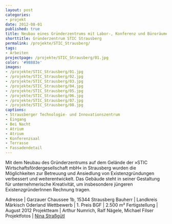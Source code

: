 ```yaml
---
layout: post
categories:
- projekt
date: 2012-08-01
published: true
title: Neubau eines Gründerzentrums mit Labor-, Konferenz und Büroräumen im Strausberger Technologie- und Innovationszentrum
shorttitle: Gründerzentrum STIC Strausberg
permalink: /projekte/STIC_Strausberg/
tags: 
- Arbeiten
projectpage: /projekte/STIC_Strausberg/01.jpg 
color: '#98883e'
images:
- /projekte/STIC_Strausberg/01.jpg
- /projekte/STIC_Strausberg/02.jpg
- /projekte/STIC_Strausberg/03.jpg
- /projekte/STIC_Strausberg/04.jpg
- /projekte/STIC_Strausberg/05.jpg
- /projekte/STIC_Strausberg/06.jpg
- /projekte/STIC_Strausberg/07.jpg
- /projekte/STIC_Strausberg/08.jpg
captions:
- Strausberger Technologie- und Innovationszentrum
- Eingang
- Bei Nacht
- Atrium
- Atrium
- Konferenzsaal
- Terrasse
- Fassadendetail
---
```

Mit dem Neubau des Gründerzentrums auf dem Gelände der »STIC Wirtschaftsfördergesellschaft mbH« in Strausberg wurden die Möglichkeiten zur Betreuung und Ansiedlung von Existenzgründungen verbessert und weiterentwickelt. Das Gebäude steht in seiner Gestaltung für unternehmerische Kreativität, um insbesondere jüngeren ExistenzgründerInnen Rechnung tragen.


Adresse				|	Garzauer Chaussee 1b, 15344 Strausberg
Bauherr				|	Landkreis Märkisch Oderland
Wettbewerb		    |	1. Preis
BGF					|	2.500 m²
Fertigstellung		|	August 2012
Projektteam			|	Arthur Numrich, Ralf Nägele, Michael Filser
Projektfotos		|	[Nina Straßgütl](http://www.ninastrg.de/)